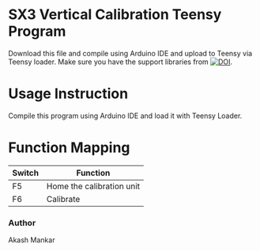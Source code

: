 # SX3 Vertical Calibration Teensy Program

Download this file and compile using Arduino IDE and upload to Teensy via Teensy loader. Make sure you have the support libraries from [![DOI](https://zenodo.org/badge/133398390.svg)](https://zenodo.org/badge/latestdoi/133398390).

# Usage Instruction
Compile this program using Arduino IDE and load it with Teensy Loader.

# Function Mapping
Switch  | Function
------------ | -------------
F5      | Home the calibration unit
F6      | Calibrate

### Author
Akash Mankar
